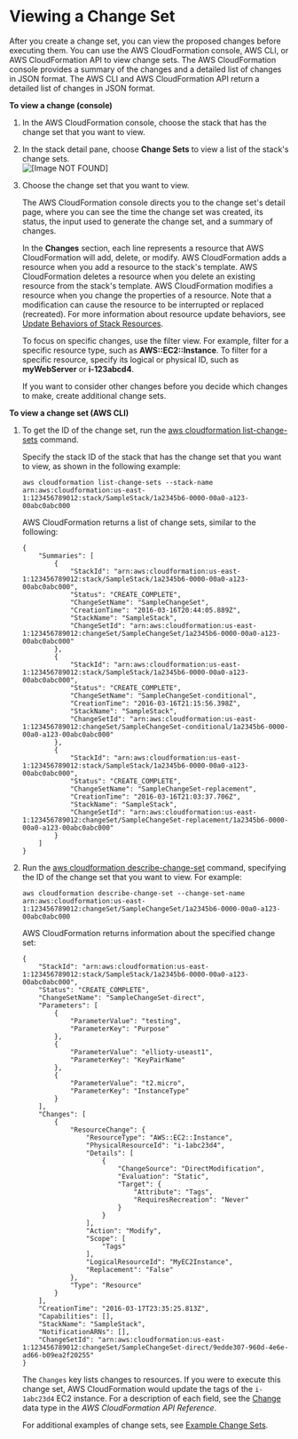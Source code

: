 # Viewing a Change Set<a name="using-cfn-updating-stacks-changesets-view"></a>

After you create a change set, you can view the proposed changes before executing them\. You can use the AWS CloudFormation console, AWS CLI, or AWS CloudFormation API to view change sets\. The AWS CloudFormation console provides a summary of the changes and a detailed list of changes in JSON format\. The AWS CLI and AWS CloudFormation API return a detailed list of changes in JSON format\.

**To view a change \(console\)**

1. In the AWS CloudFormation console, choose the stack that has the change set that you want to view\.

1. In the stack detail pane, choose **Change Sets** to view a list of the stack's change sets\.  
![\[Image NOT FOUND\]](http://docs.aws.amazon.com/AWSCloudFormation/latest/UserGuide/images/console-changeset-tab.png)

1. Choose the change set that you want to view\.

   The AWS CloudFormation console directs you to the change set's detail page, where you can see the time the change set was created, its status, the input used to generate the change set, and a summary of changes\.

   In the **Changes** section, each line represents a resource that AWS CloudFormation will add, delete, or modify\. AWS CloudFormation adds a resource when you add a resource to the stack's template\. AWS CloudFormation deletes a resource when you delete an existing resource from the stack's template\. AWS CloudFormation modifies a resource when you change the properties of a resource\. Note that a modification can cause the resource to be interrupted or replaced \(recreated\)\. For more information about resource update behaviors, see [Update Behaviors of Stack Resources](using-cfn-updating-stacks-update-behaviors.md)\.

   To focus on specific changes, use the filter view\. For example, filter for a specific resource type, such as **AWS::EC2::Instance**\. To filter for a specific resource, specify its logical or physical ID, such as **myWebServer** or **i\-123abcd4**\.

   If you want to consider other changes before you decide which changes to make, create additional change sets\.

**To view a change set \(AWS CLI\)**

1. To get the ID of the change set, run the [aws cloudformation list\-change\-sets](https://docs.aws.amazon.com/cli/latest/reference/cloudformation/list-change-sets.html) command\.

   Specify the stack ID of the stack that has the change set that you want to view, as shown in the following example:

   ```
   aws cloudformation list-change-sets --stack-name arn:aws:cloudformation:us-east-1:123456789012:stack/SampleStack/1a2345b6-0000-00a0-a123-00abc0abc000
   ```

   AWS CloudFormation returns a list of change sets, similar to the following:

   ```
   {
       "Summaries": [
           {
               "StackId": "arn:aws:cloudformation:us-east-1:123456789012:stack/SampleStack/1a2345b6-0000-00a0-a123-00abc0abc000",
               "Status": "CREATE_COMPLETE",
               "ChangeSetName": "SampleChangeSet",
               "CreationTime": "2016-03-16T20:44:05.889Z",
               "StackName": "SampleStack",
               "ChangeSetId": "arn:aws:cloudformation:us-east-1:123456789012:changeSet/SampleChangeSet/1a2345b6-0000-00a0-a123-00abc0abc000"
           },
           {
               "StackId": "arn:aws:cloudformation:us-east-1:123456789012:stack/SampleStack/1a2345b6-0000-00a0-a123-00abc0abc000",
               "Status": "CREATE_COMPLETE",
               "ChangeSetName": "SampleChangeSet-conditional",
               "CreationTime": "2016-03-16T21:15:56.398Z",
               "StackName": "SampleStack",
               "ChangeSetId": "arn:aws:cloudformation:us-east-1:123456789012:changeSet/SampleChangeSet-conditional/1a2345b6-0000-00a0-a123-00abc0abc000"
           },
           {
               "StackId": "arn:aws:cloudformation:us-east-1:123456789012:stack/SampleStack/1a2345b6-0000-00a0-a123-00abc0abc000",
               "Status": "CREATE_COMPLETE",
               "ChangeSetName": "SampleChangeSet-replacement",
               "CreationTime": "2016-03-16T21:03:37.706Z",
               "StackName": "SampleStack",
               "ChangeSetId": "arn:aws:cloudformation:us-east-1:123456789012:changeSet/SampleChangeSet-replacement/1a2345b6-0000-00a0-a123-00abc0abc000"
           }
       ]
   }
   ```

1. Run the [aws cloudformation describe\-change\-set](https://docs.aws.amazon.com/cli/latest/reference/cloudformation/describe-change-set.html) command, specifying the ID of the change set that you want to view\. For example:

   ```
   aws cloudformation describe-change-set --change-set-name arn:aws:cloudformation:us-east-1:123456789012:changeSet/SampleChangeSet/1a2345b6-0000-00a0-a123-00abc0abc000
   ```

   AWS CloudFormation returns information about the specified change set:

   ```
   {
       "StackId": "arn:aws:cloudformation:us-east-1:123456789012:stack/SampleStack/1a2345b6-0000-00a0-a123-00abc0abc000",
       "Status": "CREATE_COMPLETE",
       "ChangeSetName": "SampleChangeSet-direct",
       "Parameters": [
           {
               "ParameterValue": "testing",
               "ParameterKey": "Purpose"
           },
           {
               "ParameterValue": "ellioty-useast1",
               "ParameterKey": "KeyPairName"
           },
           {
               "ParameterValue": "t2.micro",
               "ParameterKey": "InstanceType"
           }
       ],
       "Changes": [
           {
               "ResourceChange": {
                   "ResourceType": "AWS::EC2::Instance",
                   "PhysicalResourceId": "i-1abc23d4",
                   "Details": [
                       {
                           "ChangeSource": "DirectModification",
                           "Evaluation": "Static",
                           "Target": {
                               "Attribute": "Tags",
                               "RequiresRecreation": "Never"
                           }
                       }
                   ],
                   "Action": "Modify",
                   "Scope": [
                       "Tags"
                   ],
                   "LogicalResourceId": "MyEC2Instance",
                   "Replacement": "False"
               },
               "Type": "Resource"
           }
       ],
       "CreationTime": "2016-03-17T23:35:25.813Z",
       "Capabilities": [],
       "StackName": "SampleStack",
       "NotificationARNs": [],
       "ChangeSetId": "arn:aws:cloudformation:us-east-1:123456789012:changeSet/SampleChangeSet-direct/9edde307-960d-4e6e-ad66-b09ea2f20255"
   }
   ```

   The `Changes` key lists changes to resources\. If you were to execute this change set, AWS CloudFormation would update the tags of the `i-1abc23d4` EC2 instance\. For a description of each field, see the [Change](https://docs.aws.amazon.com/AWSCloudFormation/latest/APIReference/API_Change.html) data type in the *AWS CloudFormation API Reference*\.

   For additional examples of change sets, see [Example Change Sets](using-cfn-updating-stacks-changesets-samples.md)\.